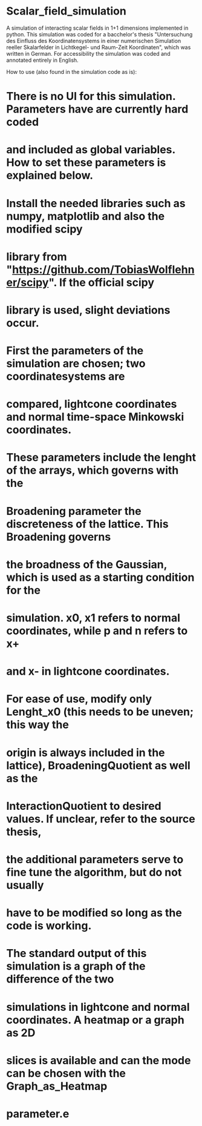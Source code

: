 # Scalar_field_simulation
A simulation of interacting scalar fields in 1+1 dimensions implemented in python.
This simulation was coded for a bacchelor's thesis "Untersuchung des Einfluss des Koordinatensystems in einer numerischen Simulation reeller Skalarfelder in Lichtkegel- und Raum-Zeit Koordinaten", which was written in German.
For accessibility the simulation was coded and annotated entirely in English.

How to use (also found in the simulation code as is):
# There is no UI for this simulation. Parameters have are currently hard coded
# and included as global variables. How to set these parameters is explained below.
# Install the needed libraries such as numpy, matplotlib and also the modified scipy
# library from "https://github.com/TobiasWolflehner/scipy". If the official scipy
# library is used, slight deviations occur.

# First the parameters of the simulation are chosen; two coordinatesystems are
# compared, lightcone coordinates and normal time-space Minkowski coordinates.
# These parameters include the lenght of the arrays, which governs with the
# Broadening parameter the discreteness of the lattice. This Broadening governs
# the broadness of the Gaussian, which is used as a starting condition for the 
# simulation. x0, x1 refers to normal coordinates, while p and n refers to x+
# and x- in lightcone coordinates.

# For ease of use, modify only Lenght_x0 (this needs to be uneven; this way the 
# origin is always included in the lattice), BroadeningQuotient as well as the 
# InteractionQuotient to desired values. If unclear, refer to the source thesis, 
# the additional parameters serve to fine tune the algorithm, but do not usually 
# have to be modified so long as the code is working.

# The standard output of this simulation is a graph of the difference of the two 
# simulations in lightcone and normal coordinates. A heatmap or a graph as 2D
# slices is available and can the mode can be chosen with the Graph_as_Heatmap 
# parameter.e
